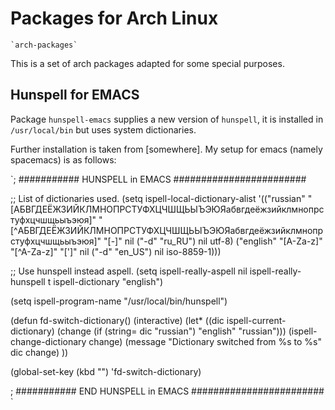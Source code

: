 # Packages for Arch Linux

    `arch-packages`

This is a set of arch packages adapted for some special purposes.

## Hunspell for EMACS

Package `hunspell-emacs` supplies a new version of `hunspell`, it is installed in `/usr/local/bin` but uses system dictionaries.

Further installation is taken from [somewhere]. My setup for emacs (namely spacemacs) is as follows:

`; ########### HUNSPELL in EMACS ########################

;; List of dictionaries used.
(setq ispell-local-dictionary-alist
      '(("russian"
         "[АБВГДЕЁЖЗИЙКЛМНОПРСТУФХЦЧШЩЬЫЪЭЮЯабвгдеёжзийклмнопрстуфхцчшщьыъэюя]"
         "[^АБВГДЕЁЖЗИЙКЛМНОПРСТУФХЦЧШЩЬЫЪЭЮЯабвгдеёжзийклмнопрстуфхцчшщьыъэюя]"
         "[-]"  nil ("-d" "ru_RU") nil utf-8)
        ("english"
         "[A-Za-z]" "[^A-Za-z]"
         "[']"  nil ("-d" "en_US") nil iso-8859-1)))

;; Use hunspell instead aspell.
(setq ispell-really-aspell nil
      ispell-really-hunspell t
      ispell-dictionary "english")

(setq ispell-program-name "/usr/local/bin/hunspell")

(defun fd-switch-dictionary()
  (interactive)
  (let* ((dic ispell-current-dictionary)
         (change (if (string= dic "russian") "english" "russian")))
    (ispell-change-dictionary change)
    (message "Dictionary switched from %s to %s" dic change)
    ))

(global-set-key (kbd "<f8>")   'fd-switch-dictionary)

; ########### END HUNSPELL in EMACS ########################
`
